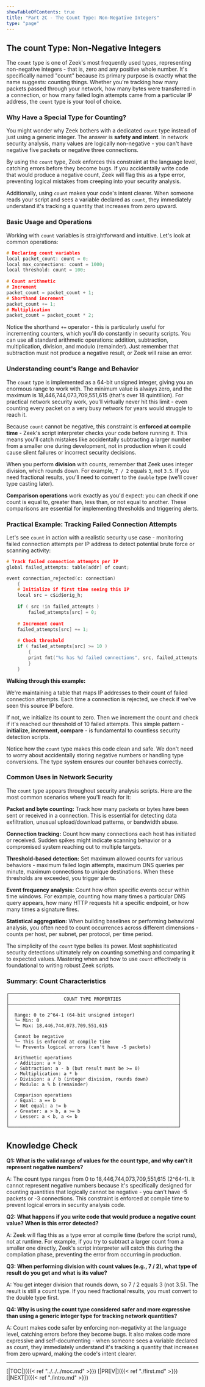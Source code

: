 ```yaml
---
showTableOfContents: true
title: "Part 2C - The Count Type: Non-Negative Integers"
type: "page"
---
```



## The count Type: Non-Negative Integers

The `count` type is one of Zeek's most frequently used types, representing non-negative integers - that is, zero and any positive whole number. It's specifically named "count" because its primary purpose is exactly what the name suggests: counting things. Whether you're tracking how many packets passed through your network, how many bytes were transferred in a connection, or how many failed login attempts came from a particular IP address, the `count` type is your tool of choice.

### Why Have a Special Type for Counting?

You might wonder why Zeek bothers with a dedicated `count` type instead of just using a generic integer. The answer is **safety and intent**. In network security analysis, many values are logically non-negative - you can't have negative five packets or negative three connections. 

By using the `count` type, Zeek enforces this constraint at the language level, catching errors before they become bugs. If you accidentally write code that would produce a negative count, Zeek will flag this as a type error, preventing logical mistakes from creeping into your security analysis.

Additionally, using `count` makes your code's intent clearer. When someone reads your script and sees a variable declared as `count`, they immediately understand it's tracking a quantity that increases from zero upward.

### Basic Usage and Operations

Working with `count` variables is straightforward and intuitive. Let's look at common operations:

```c  
# Declaring count variables  
local packet_count: count = 0;  
local max_connections: count = 1000;  
local threshold: count = 100;  
  
# Count arithmetic
# Increment    
packet_count = packet_count + 1;  
# Shorthand increment  
packet_count += 1;                
# Multiplication  
packet_count = packet_count * 2;  
```  

Notice the shorthand `+=` operator - this is particularly useful for incrementing counters, which you'll do constantly in security scripts. You can use all standard arithmetic operations: addition, subtraction, multiplication, division, and modulo (remainder). Just remember that subtraction must not produce a negative result, or Zeek will raise an error.

### Understanding count's Range and Behavior

The `count` type is implemented as a 64-bit unsigned integer, giving you an enormous range to work with. The minimum value is always zero, and the maximum is 18,446,744,073,709,551,615 (that's over 18 quintillion). For practical network security work, you'll virtually never hit this limit - even counting every packet on a very busy network for years would struggle to reach it.

Because `count` cannot be negative, this constraint is **enforced at compile time** - Zeek's script interpreter checks your code before running it. This means you'll catch mistakes like accidentally subtracting a larger number from a smaller one during development, not in production when it could cause silent failures or incorrect security decisions.

When you perform **division** with counts, remember that Zeek uses integer division, which rounds down. For example, `7 / 2` equals `3`, not `3.5`. If you need fractional results, you'll need to convert to the `double` type (we'll cover type casting later).

**Comparison operations** work exactly as you'd expect: you can check if one count is equal to, greater than, less than, or not equal to another. These comparisons are essential for implementing thresholds and triggering alerts.

### Practical Example: Tracking Failed Connection Attempts

Let's see `count` in action with a realistic security use case - monitoring failed connection attempts per IP address to detect potential brute force or scanning activity:


```c
# Track failed connection attempts per IP
global failed_attempts: table[addr] of count;

event connection_rejected(c: connection)
    {
    # Initialize if first time seeing this IP
    local src = c$id$orig_h;
    
    if ( src !in failed_attempts )
        failed_attempts[src] = 0;
    
    # Increment count
    failed_attempts[src] += 1;
    
    # Check threshold
    if ( failed_attempts[src] >= 10 )
        {
        print fmt("%s has %d failed connections", src, failed_attempts[src]);
        }
    }
```


**Walking through this example:** 

We're maintaining a table that maps IP addresses to their count of failed connection attempts. Each time a connection is rejected, we check if we've seen this source IP before. 

If not, we initialize its count to zero. Then we increment the count and check if it's reached our threshold of 10 failed attempts. This simple pattern - **initialize, increment, compare** - is fundamental to countless security detection scripts.

Notice how the `count` type makes this code clean and safe. We don't need to worry about accidentally storing negative numbers or handling type conversions. The type system ensures our counter behaves correctly.

### Common Uses in Network Security

The `count` type appears throughout security analysis scripts. Here are the most common scenarios where you'll reach for it:

**Packet and byte counting:** Track how many packets or bytes have been sent or received in a connection. This is essential for detecting data exfiltration, unusual upload/download patterns, or bandwidth abuse.

**Connection tracking:** Count how many connections each host has initiated or received. Sudden spikes might indicate scanning behavior or a compromised system reaching out to multiple targets.

**Threshold-based detection:** Set maximum allowed counts for various behaviors - maximum failed login attempts, maximum DNS queries per minute, maximum connections to unique destinations. When these thresholds are exceeded, you trigger alerts.

**Event frequency analysis:** Count how often specific events occur within time windows. For example, counting how many times a particular DNS query appears, how many HTTP requests hit a specific endpoint, or how many times a signature fires.

**Statistical aggregation:** When building baselines or performing behavioral analysis, you often need to count occurrences across different dimensions - counts per host, per subnet, per protocol, per time period.

The simplicity of the `count` type belies its power. Most sophisticated security detections ultimately rely on counting something and comparing it to expected values. Mastering when and how to use `count` effectively is foundational to writing robust Zeek scripts.


### Summary: Count Characteristics


```
┌──────────────────────────────────────────────────────────────┐
│                    COUNT TYPE PROPERTIES                     │
├──────────────────────────────────────────────────────────────┤
│                                                              │
│  Range: 0 to 2^64-1 (64-bit unsigned integer)                │
│  └─ Min: 0                                                   │
│  └─ Max: 18,446,744,073,709,551,615                          │
│                                                              │
│  Cannot be negative                                          │
│  └─ This is enforced at compile time                         │
│  └─ Prevents logical errors (can't have -5 packets)          │
│                                                              │
│  Arithmetic operations                                       │
│  ✓ Addition: a + b                                           │
│  ✓ Subtraction: a - b (but result must be >= 0)              │
│  ✓ Multiplication: a * b                                     │
│  ✓ Division: a / b (integer division, rounds down)           │
│  ✓ Modulo: a % b (remainder)                                 │
│                                                              │
│  Comparison operations                                       │
│  ✓ Equal: a == b                                             │
│  ✓ Not equal: a != b                                         │
│  ✓ Greater: a > b, a >= b                                    │
│  ✓ Lesser: a < b, a <= b                                     │
│                                                              │
└──────────────────────────────────────────────────────────────┘
```


## Knowledge Check

**Q1: What is the valid range of values for the count type, and why can't it represent negative numbers?**

A: The count type ranges from 0 to 18,446,744,073,709,551,615 (2^64-1). It cannot represent negative numbers because it's specifically designed for counting quantities that logically cannot be negative - you can't have -5 packets or -3 connections. This constraint is enforced at compile time to prevent logical errors in security analysis code.

**Q2: What happens if you write code that would produce a negative count value? When is this error detected?**

A: Zeek will flag this as a type error at compile time (before the script runs), not at runtime. For example, if you try to subtract a larger count from a smaller one directly, Zeek's script interpreter will catch this during the compilation phase, preventing the error from occurring in production.

**Q3: When performing division with count values (e.g., 7 / 2), what type of result do you get and what is its value?**

A: You get integer division that rounds down, so 7 / 2 equals 3 (not 3.5). The result is still a count type. If you need fractional results, you must convert to the double type first.

**Q4: Why is using the count type considered safer and more expressive than using a generic integer type for tracking network quantities?**

A: Count makes code safer by enforcing non-negativity at the language level, catching errors before they become bugs. It also makes code more expressive and self-documenting - when someone sees a variable declared as count, they immediately understand it's tracking a quantity that increases from zero upward, making the code's intent clearer.



---
[|TOC|]({{< ref "../../../moc.md" >}})
[|PREV|]({{< ref "./first.md" >}})
[|NEXT|]({{< ref "./intro.md" >}})

